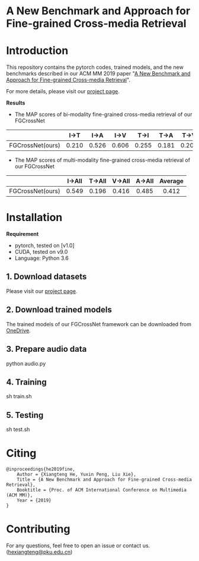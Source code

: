 # A New Benchmark and Approach for Fine-grained Cross-media Retrieval

# Introduction
This repository contains the pytorch codes, trained models, and the new benchmarks described in our ACM MM 2019 paper "[A New Benchmark and Approach for Fine-grained Cross-media Retrieval](www.icst.pku.edu.cn/mipl/FGCrossNet)".

For more details, please visit our [project page](www.icst.pku.edu.cn/mipl/FGCrossNet).

**Results**

- The MAP scores of bi-modality fine-grained cross-media retrieval of our FGCrossNet

|        | I->T | I->A | I->V | T->I | T->A | T->V | A->I | A->T | A->V | V->I | V->T | V->A | Average |
| :----: | :---: | :----: | :---: | :---: | :----: | :---: | :----: | :---: | :---: | :----: | :---: | :----: | :---: |
|FGCrossNet(ours)|  0.210  |  0.526 |  0.606 |  0.255  |  0.181 |  0.208 |  0.553  |  0.159 |  0.443 |  0.629  |  0.195 |  0.437 |  0.366 |



- The MAP scores of multi-modality fine-grained cross-media retrieval of our FGCrossNet

|        | I->All | T->All | V->All | A->All | Average |
| :----: | :----: | :-------: | :---: | :-----: | :-----: |
|FGCrossNet(ours)| 0.549  |   0.196    |  0.416 |  0.485   |  0.412   |


# Installation

**Requirement**

- pytorch, tested on [v1.0]
- CUDA, tested on v9.0
- Language: Python 3.6

## 1. Download datasets

Please visit our [project page](www.icst.pku.edu.cn/mipl/FGCrossNet).

## 2. Download trained models
The trained models of our FGCrossNet framework can be downloaded from [OneDrive](https://1drv.ms/u/s!AvXsEBcM-dJyaVcIN0jU0SJ_YRU?e=a4ZTcZ).


## 3. Prepare audio data
python audio.py


## 4. Training
sh train.sh


## 5. Testing
sh test.sh


# Citing
```
@inproceedings{he2019fine,
    Author = {Xiangteng He, Yuxin Peng, Liu Xie},
    Title = {A New Benchmark and Approach for Fine-grained Cross-media Retrieval},
    Booktitle = {Proc. of ACM International Conference on Multimedia (ACM MM)},
    Year = {2019}
} 
```

# Contributing
For any questions, feel free to open an issue or contact us. ([hexiangteng@pku.edu.cn]())

